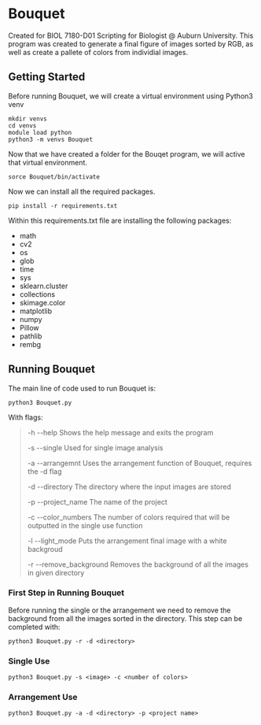 # Bouquet
Created for BIOL 7180-D01 Scripting for Biologist @ Auburn University. This program was created to generate a final figure of images sorted by RGB, as well as create a pallete of colors from individial images. 

## Getting Started
Before running Bouquet, we will create a virtual environment using Python3 venv
```
mkdir venvs
cd venvs
module load python
python3 -m venvs Bouquet
```
Now that we have created a folder for the Bouqet program, we will active that virtual environment.
```
sorce Bouquet/bin/activate
```
Now we can install all the required packages.
```
pip install -r requirements.txt
```
Within this requirements.txt file are installing the following packages:
- math
- cv2
- os
- glob
- time
- sys
- sklearn.cluster
- collections
- skimage.color
- matplotlib
- numpy
- Pillow
- pathlib
- rembg 

## Running Bouquet
The main line of code used to run Bouquet is:
```
python3 Bouquet.py
```

With flags:
> -h 	--help					Shows the help message and exits the program
>
> -s	--single				Used for single image analysis
>
> -a	--arrangemnt			Uses the arrangement function of Bouquet, requires the -d flag
>
> -d 	--directory				The directory where the input images are stored
>
> -p	--project_name			The name of the project
>
> -c	--color_numbers			The number of colors required that will be outputted in the single use function
>
> -l	--light_mode			Puts the arrangement final image with a white backgroud
>
> -r	--remove_background		Removes the background of all the images in given directory 

### First Step in Running Bouquet
Before running the single or the arrangement we need to remove the background from all the images sorted in the directory.
This step can be completed with:
```
python3 Bouquet.py -r -d <directory>
```  



### Single Use
```
python3 Bouquet.py -s <image> -c <number of colors> 
```

### Arrangement Use
```
python3 Bouquet.py -a -d <directory> -p <project name>
```

